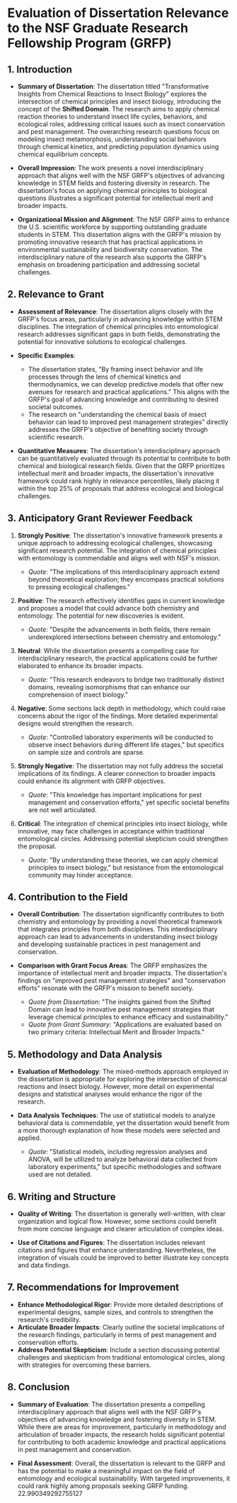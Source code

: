 # Evaluation of Dissertation Relevance to the NSF Graduate Research Fellowship Program (GRFP)

## 1. Introduction
- **Summary of Dissertation**: The dissertation titled "Transformative Insights from Chemical Reactions to Insect Biology" explores the intersection of chemical principles and insect biology, introducing the concept of the **Shifted Domain**. The research aims to apply chemical reaction theories to understand insect life cycles, behaviors, and ecological roles, addressing critical issues such as insect conservation and pest management. The overarching research questions focus on modeling insect metamorphosis, understanding social behaviors through chemical kinetics, and predicting population dynamics using chemical equilibrium concepts.

- **Overall Impression**: The work presents a novel interdisciplinary approach that aligns well with the NSF GRFP's objectives of advancing knowledge in STEM fields and fostering diversity in research. The dissertation's focus on applying chemical principles to biological questions illustrates a significant potential for intellectual merit and broader impacts.

- **Organizational Mission and Alignment**: The NSF GRFP aims to enhance the U.S. scientific workforce by supporting outstanding graduate students in STEM. This dissertation aligns with the GRFP's mission by promoting innovative research that has practical applications in environmental sustainability and biodiversity conservation. The interdisciplinary nature of the research also supports the GRFP's emphasis on broadening participation and addressing societal challenges.

## 2. Relevance to Grant
- **Assessment of Relevance**: The dissertation aligns closely with the GRFP's focus areas, particularly in advancing knowledge within STEM disciplines. The integration of chemical principles into entomological research addresses significant gaps in both fields, demonstrating the potential for innovative solutions to ecological challenges.

- **Specific Examples**:
  - The dissertation states, "By framing insect behavior and life processes through the lens of chemical kinetics and thermodynamics, we can develop predictive models that offer new avenues for research and practical applications." This aligns with the GRFP's goal of advancing knowledge and contributing to desired societal outcomes.
  - The research on "understanding the chemical basis of insect behavior can lead to improved pest management strategies" directly addresses the GRFP's objective of benefiting society through scientific research.

- **Quantitative Measures**: The dissertation's interdisciplinary approach can be quantitatively evaluated through its potential to contribute to both chemical and biological research fields. Given that the GRFP prioritizes intellectual merit and broader impacts, the dissertation's innovative framework could rank highly in relevance percentiles, likely placing it within the top 25% of proposals that address ecological and biological challenges.

## 3. Anticipatory Grant Reviewer Feedback
1. **Strongly Positive**: The dissertation's innovative framework presents a unique approach to addressing ecological challenges, showcasing significant research potential. The integration of chemical principles with entomology is commendable and aligns well with NSF's mission.
   - *Quote*: "The implications of this interdisciplinary approach extend beyond theoretical exploration; they encompass practical solutions to pressing ecological challenges."

2. **Positive**: The research effectively identifies gaps in current knowledge and proposes a model that could advance both chemistry and entomology. The potential for new discoveries is evident.
   - *Quote*: "Despite the advancements in both fields, there remain underexplored intersections between chemistry and entomology."

3. **Neutral**: While the dissertation presents a compelling case for interdisciplinary research, the practical applications could be further elaborated to enhance its broader impacts.
   - *Quote*: "This research endeavors to bridge two traditionally distinct domains, revealing isomorphisms that can enhance our comprehension of insect biology."

4. **Negative**: Some sections lack depth in methodology, which could raise concerns about the rigor of the findings. More detailed experimental designs would strengthen the research.
   - *Quote*: "Controlled laboratory experiments will be conducted to observe insect behaviors during different life stages," but specifics on sample size and controls are sparse.

5. **Strongly Negative**: The dissertation may not fully address the societal implications of its findings. A clearer connection to broader impacts could enhance its alignment with GRFP objectives.
   - *Quote*: "This knowledge has important implications for pest management and conservation efforts," yet specific societal benefits are not well articulated.

6. **Critical**: The integration of chemical principles into insect biology, while innovative, may face challenges in acceptance within traditional entomological circles. Addressing potential skepticism could strengthen the proposal.
   - *Quote*: "By understanding these theories, we can apply chemical principles to insect biology," but resistance from the entomological community may hinder acceptance.

## 4. Contribution to the Field
- **Overall Contribution**: The dissertation significantly contributes to both chemistry and entomology by providing a novel theoretical framework that integrates principles from both disciplines. This interdisciplinary approach can lead to advancements in understanding insect biology and developing sustainable practices in pest management and conservation.

- **Comparison with Grant Focus Areas**: The GRFP emphasizes the importance of intellectual merit and broader impacts. The dissertation's findings on "improved pest management strategies" and "conservation efforts" resonate with the GRFP's mission to benefit society.
  - *Quote from Dissertation*: "The insights gained from the Shifted Domain can lead to innovative pest management strategies that leverage chemical principles to enhance efficacy and sustainability."
  - *Quote from Grant Summary*: "Applications are evaluated based on two primary criteria: Intellectual Merit and Broader Impacts."

## 5. Methodology and Data Analysis
- **Evaluation of Methodology**: The mixed-methods approach employed in the dissertation is appropriate for exploring the intersection of chemical reactions and insect biology. However, more detail on experimental designs and statistical analyses would enhance the rigor of the research.

- **Data Analysis Techniques**: The use of statistical models to analyze behavioral data is commendable, yet the dissertation would benefit from a more thorough explanation of how these models were selected and applied.
  - *Quote*: "Statistical models, including regression analyses and ANOVA, will be utilized to analyze behavioral data collected from laboratory experiments," but specific methodologies and software used are not detailed.

## 6. Writing and Structure
- **Quality of Writing**: The dissertation is generally well-written, with clear organization and logical flow. However, some sections could benefit from more concise language and clearer articulation of complex ideas.

- **Use of Citations and Figures**: The dissertation includes relevant citations and figures that enhance understanding. Nevertheless, the integration of visuals could be improved to better illustrate key concepts and data findings.

## 7. Recommendations for Improvement
- **Enhance Methodological Rigor**: Provide more detailed descriptions of experimental designs, sample sizes, and controls to strengthen the research's credibility.
- **Articulate Broader Impacts**: Clearly outline the societal implications of the research findings, particularly in terms of pest management and conservation efforts.
- **Address Potential Skepticism**: Include a section discussing potential challenges and skepticism from traditional entomological circles, along with strategies for overcoming these barriers.

## 8. Conclusion
- **Summary of Evaluation**: The dissertation presents a compelling interdisciplinary approach that aligns well with the NSF GRFP's objectives of advancing knowledge and fostering diversity in STEM. While there are areas for improvement, particularly in methodology and articulation of broader impacts, the research holds significant potential for contributing to both academic knowledge and practical applications in pest management and conservation.

- **Final Assessment**: Overall, the dissertation is relevant to the GRFP and has the potential to make a meaningful impact on the field of entomology and ecological sustainability. With targeted improvements, it could rank highly among proposals seeking GRFP funding. 22.990349292755127
